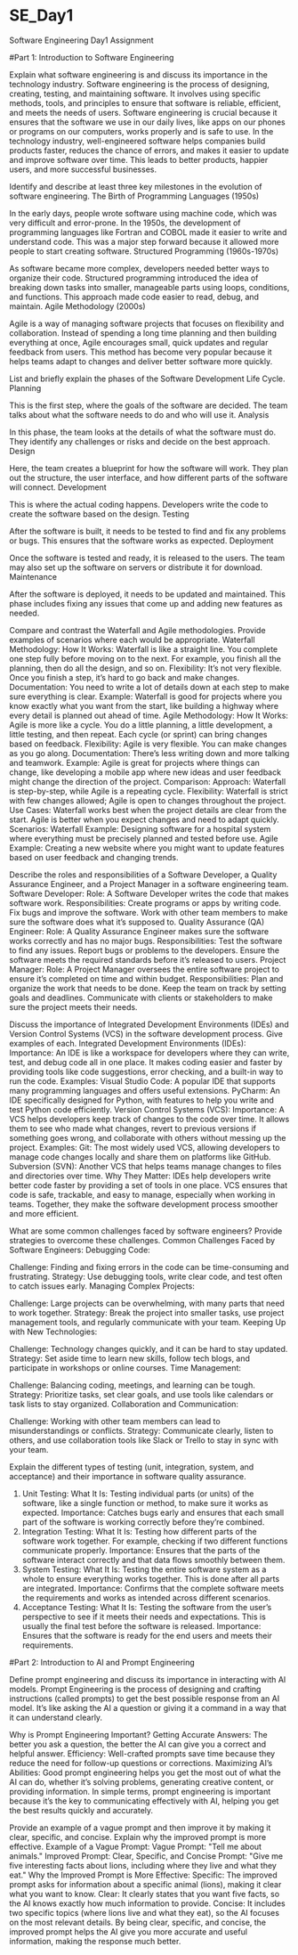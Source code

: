 # SE_Day1
Software Engineering Day1 Assignment

#Part 1: Introduction to Software Engineering

Explain what software engineering is and discuss its importance in the technology industry.
Software engineering is the process of designing, creating, testing, and maintaining software. It involves using specific methods, tools, and principles to ensure that software is reliable, efficient, and meets the needs of users.
Software engineering is crucial because it ensures that the software we use in our daily lives, like apps on our phones or programs on our computers, works properly and is safe to use. In the technology industry, well-engineered software helps companies build products faster, reduces the chance of errors, and makes it easier to update and improve software over time. This leads to better products, happier users, and more successful businesses.

Identify and describe at least three key milestones in the evolution of software engineering.
The Birth of Programming Languages (1950s)

In the early days, people wrote software using machine code, which was very difficult and error-prone. In the 1950s, the development of programming languages like Fortran and COBOL made it easier to write and understand code. This was a major step forward because it allowed more people to start creating software.
Structured Programming (1960s-1970s)

As software became more complex, developers needed better ways to organize their code. Structured programming introduced the idea of breaking down tasks into smaller, manageable parts using loops, conditions, and functions. This approach made code easier to read, debug, and maintain.
Agile Methodology (2000s)

Agile is a way of managing software projects that focuses on flexibility and collaboration. Instead of spending a long time planning and then building everything at once, Agile encourages small, quick updates and regular feedback from users. This method has become very popular because it helps teams adapt to changes and deliver better software more quickly.

List and briefly explain the phases of the Software Development Life Cycle.
Planning

This is the first step, where the goals of the software are decided. The team talks about what the software needs to do and who will use it.
Analysis

In this phase, the team looks at the details of what the software must do. They identify any challenges or risks and decide on the best approach.
Design

Here, the team creates a blueprint for how the software will work. They plan out the structure, the user interface, and how different parts of the software will connect.
Development

This is where the actual coding happens. Developers write the code to create the software based on the design.
Testing

After the software is built, it needs to be tested to find and fix any problems or bugs. This ensures that the software works as expected.
Deployment

Once the software is tested and ready, it is released to the users. The team may also set up the software on servers or distribute it for download.
Maintenance

After the software is deployed, it needs to be updated and maintained. This phase includes fixing any issues that come up and adding new features as needed.


Compare and contrast the Waterfall and Agile methodologies. Provide examples of scenarios where each would be appropriate.
Waterfall Methodology:
How It Works: Waterfall is like a straight line. You complete one step fully before moving on to the next. For example, you finish all the planning, then do all the design, and so on.
Flexibility: It’s not very flexible. Once you finish a step, it’s hard to go back and make changes.
Documentation: You need to write a lot of details down at each step to make sure everything is clear.
Example: Waterfall is good for projects where you know exactly what you want from the start, like building a highway where every detail is planned out ahead of time.
Agile Methodology:
How It Works: Agile is more like a cycle. You do a little planning, a little development, a little testing, and then repeat. Each cycle (or sprint) can bring changes based on feedback.
Flexibility: Agile is very flexible. You can make changes as you go along.
Documentation: There’s less writing down and more talking and teamwork.
Example: Agile is great for projects where things can change, like developing a mobile app where new ideas and user feedback might change the direction of the project.
Comparison:
Approach: Waterfall is step-by-step, while Agile is a repeating cycle.
Flexibility: Waterfall is strict with few changes allowed; Agile is open to changes throughout the project.
Use Cases: Waterfall works best when the project details are clear from the start. Agile is better when you expect changes and need to adapt quickly.
Scenarios:
Waterfall Example: Designing software for a hospital system where everything must be precisely planned and tested before use.
Agile Example: Creating a new website where you might want to update features based on user feedback and changing trends.


Describe the roles and responsibilities of a Software Developer, a Quality Assurance Engineer, and a Project Manager in a software engineering team.
Software Developer:
Role: A Software Developer writes the code that makes software work.
Responsibilities:
Create programs or apps by writing code.
Fix bugs and improve the software.
Work with other team members to make sure the software does what it’s supposed to.
Quality Assurance (QA) Engineer:
Role: A Quality Assurance Engineer makes sure the software works correctly and has no major bugs.
Responsibilities:
Test the software to find any issues.
Report bugs or problems to the developers.
Ensure the software meets the required standards before it’s released to users.
Project Manager:
Role: A Project Manager oversees the entire software project to ensure it’s completed on time and within budget.
Responsibilities:
Plan and organize the work that needs to be done.
Keep the team on track by setting goals and deadlines.
Communicate with clients or stakeholders to make sure the project meets their needs.


Discuss the importance of Integrated Development Environments (IDEs) and Version Control Systems (VCS) in the software development process. Give examples of each.
Integrated Development Environments (IDEs):
Importance: An IDE is like a workspace for developers where they can write, test, and debug code all in one place. It makes coding easier and faster by providing tools like code suggestions, error checking, and a built-in way to run the code.
Examples:
Visual Studio Code: A popular IDE that supports many programming languages and offers useful extensions.
PyCharm: An IDE specifically designed for Python, with features to help you write and test Python code efficiently.
Version Control Systems (VCS):
Importance: A VCS helps developers keep track of changes to the code over time. It allows them to see who made what changes, revert to previous versions if something goes wrong, and collaborate with others without messing up the project.
Examples:
Git: The most widely used VCS, allowing developers to manage code changes locally and share them on platforms like GitHub.
Subversion (SVN): Another VCS that helps teams manage changes to files and directories over time.
Why They Matter:
IDEs help developers write better code faster by providing a set of tools in one place.
VCS ensures that code is safe, trackable, and easy to manage, especially when working in teams. Together, they make the software development process smoother and more efficient.


What are some common challenges faced by software engineers? Provide strategies to overcome these challenges.
Common Challenges Faced by Software Engineers:
Debugging Code:

Challenge: Finding and fixing errors in the code can be time-consuming and frustrating.
Strategy: Use debugging tools, write clear code, and test often to catch issues early.
Managing Complex Projects:

Challenge: Large projects can be overwhelming, with many parts that need to work together.
Strategy: Break the project into smaller tasks, use project management tools, and regularly communicate with your team.
Keeping Up with New Technologies:

Challenge: Technology changes quickly, and it can be hard to stay updated.
Strategy: Set aside time to learn new skills, follow tech blogs, and participate in workshops or online courses.
Time Management:

Challenge: Balancing coding, meetings, and learning can be tough.
Strategy: Prioritize tasks, set clear goals, and use tools like calendars or task lists to stay organized.
Collaboration and Communication:

Challenge: Working with other team members can lead to misunderstandings or conflicts.
Strategy: Communicate clearly, listen to others, and use collaboration tools like Slack or Trello to stay in sync with your team.


Explain the different types of testing (unit, integration, system, and acceptance) and their importance in software quality assurance.
1. Unit Testing:
What It Is: Testing individual parts (or units) of the software, like a single function or method, to make sure it works as expected.
Importance: Catches bugs early and ensures that each small part of the software is working correctly before they’re combined.
2. Integration Testing:
What It Is: Testing how different parts of the software work together. For example, checking if two different functions communicate properly.
Importance: Ensures that the parts of the software interact correctly and that data flows smoothly between them.
3. System Testing:
What It Is: Testing the entire software system as a whole to ensure everything works together. This is done after all parts are integrated.
Importance: Confirms that the complete software meets the requirements and works as intended across different scenarios.
4. Acceptance Testing:
What It Is: Testing the software from the user’s perspective to see if it meets their needs and expectations. This is usually the final test before the software is released.
Importance: Ensures that the software is ready for the end users and meets their requirements.



#Part 2: Introduction to AI and Prompt Engineering


Define prompt engineering and discuss its importance in interacting with AI models.
Prompt Engineering is the process of designing and crafting instructions (called prompts) to get the best possible response from an AI model. It’s like asking the AI a question or giving it a command in a way that it can understand clearly.

Why is Prompt Engineering Important?
Getting Accurate Answers: The better you ask a question, the better the AI can give you a correct and helpful answer.
Efficiency: Well-crafted prompts save time because they reduce the need for follow-up questions or corrections.
Maximizing AI’s Abilities: Good prompt engineering helps you get the most out of what the AI can do, whether it’s solving problems, generating creative content, or providing information.
In simple terms, prompt engineering is important because it’s the key to communicating effectively with AI, helping you get the best results quickly and accurately.


Provide an example of a vague prompt and then improve it by making it clear, specific, and concise. Explain why the improved prompt is more effective.
Example of a Vague Prompt:
Vague Prompt: "Tell me about animals."
Improved Prompt:
Clear, Specific, and Concise Prompt: "Give me five interesting facts about lions, including where they live and what they eat."
Why the Improved Prompt is More Effective:
Specific: The improved prompt asks for information about a specific animal (lions), making it clear what you want to know.
Clear: It clearly states that you want five facts, so the AI knows exactly how much information to provide.
Concise: It includes two specific topics (where lions live and what they eat), so the AI focuses on the most relevant details.
By being clear, specific, and concise, the improved prompt helps the AI give you more accurate and useful information, making the response much better.
